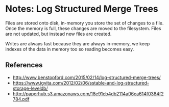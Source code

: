 # Notes: Log Structured Merge Trees

Files are stored onto disk, in-memory you store the set of changes to a file. Once the memory is full, these changes are moved to the filesystem. Files are not updated, but instead new files are created.

Writes are always fast because they are always in-memory, we keep indexes of the data in memory too so reading becomes easy.

## References

 - http://www.benstopford.com/2015/02/14/log-structured-merge-trees/
 - https://www.igvita.com/2012/02/06/sstable-and-log-structured-storage-leveldb/
 - http://paperhub.s3.amazonaws.com/18e91eb4db2114a06ea614f0384f2784.pdf
